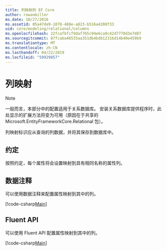 ```yaml
---
title: 列映射的 EF Core
author: rowanmiller
ms.date: 10/27/2016
ms.assetid: 05a47de9-1078-488e-a823-b516a4208f33
uid: core/modeling/relational/columns
ms.openlocfilehash: 22fcafbfcf9daf765c94e6ca9c42d7770d3e7d07
ms.sourcegitcommit: 87fcaba46535aa351db4bdb1231bd14b40e459b9
ms.translationtype: MT
ms.contentlocale: zh-CN
ms.lasthandoff: 04/22/2019
ms.locfileid: "59929857"
---
```

# <a name="column-mapping"></a>列映射

> [!NOTE]  
> 一般而言，本部分中的配置适用于关系数据库。 安装关系数据库提供程序时，此处显示的扩展方法将变为可用（原因在于共享的 Microsoft.EntityFrameworkCore.Relational 包）。

列映射标识应从查询的列数据，并将其保存到数据库中。

## <a name="conventions"></a>约定

按照约定，每个属性将会设置映射到具有相同名称的属性列。

## <a name="data-annotations"></a>数据注释

可以使用数据注释来配置属性映射到其中的列。

[!code-csharp[Main](../../../../samples/core/Modeling/DataAnnotations/Samples/Relational/Column.cs?highlight=13)]

## <a name="fluent-api"></a>Fluent API

可以使用 Fluent API 配置属性映射到其中的列。

[!code-csharp[Main](../../../../samples/core/Modeling/FluentAPI/Samples/Relational/Column.cs?highlight=11-13)]
